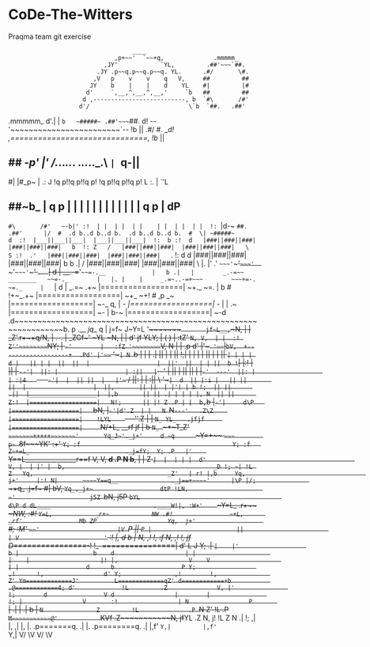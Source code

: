 # CoDe-The-Witters
Praqma team git exercise



                                       ____
                                  ,p+~~'  `~~+q,              .mmmmm_
                               ,JY'            `YL,         .##'~~~`##.
                             .JY .p~~q.p~~q.p~~q. YL.      .#/       \#.
                            ,V   p    v    v    q   V,     ##         ##
                           JY    b    |    |    d    YL    #|         |#
                          d'     `,__,^,__,^,__,'     `b   ##         ##
                         d ,--------------------------, b  `#\       /#'
                        d'/                            \`b  `##.   .##'
   .mmmmm_             d'.|                            | `b   ~#####~
 .##'~~~`##.          d!  --'~~~~~~~~~~~~~~~~~~~~~~~~`--  !b     ||
.#/       \#.      __d!  ,==============================,  !b_   ||
##         ##   _-p' |' /.___..___..___.  .___..___..___.\ `| `q-||
#|         |#_p~  | .: J !q p!!q p!!q p!  !q p!!q p!!q p! L :. | `'L
##         ##~b_  | q  p  | |  | |  | |    | |  | |  | |  q  p |  dP
`#\       /#'   ~-b|' :!  | |  | |  | |    | |  | |  | |  !: `|d-~
 `##.   .##'      |/  #  .d b..d b..d b.  .d b..d b..d b.  #  \|
   ~#####~        d  :!  |___||___||___|  |___||___||___|  !:  b
                 :!  d   |###||###||###|  |###||###||###|   b  !:
                 Z   /   |###||###||###|  |###||###||###|   \   S
                :!  .'   |###||###||###|  |###||###||###|   `.  !:
                d   d    |###||###||###|  |###||###||###|    b   b
               .|   /    |###||###||###|  |###||###||###|    \   |.
               |'  .'    `~~~'`~~~'`~~~'  `~~~'`~~~'`~~~'    `.  `|
               d   |             __.-=~~'`~~=-.__             |   b
              .|   |        _.-=~~   ________   ~~=-._        |   |.
              |    |     _.=~..-=+~~~        ~~~+=-. ~=._     |   `|
              d    | _.=~ .+~  |==================| ~+._ ~=.  |    b
              #    !+~_.+~     |==================|     ~+_ ~+!    #
             ,p     _~         |==================|        ~-_     q,
             |    _-           |==================|           -_    |
             |  .~             |==================|             ~-  |
             b-~               |==================|               ~-d
      .d~~~~~~~~~~~~~~~~~~~~~~~~~~~~~~~~~~~~~~~~~~~~~~~~~~~~~~~~~~~~~~~~~b.
      p         .__                                          _jq__        q
      |      j=f~ J~Y=L       '~~~~~~~~~~~~~~~~~~~`       jf~L__,`~N,     |
      |    _Z'.r+~~~+q/N,     |        .-.        |     _ZGf~'  ~YL ~N,   |
      |   d' jf       YLY;    |       (   )       |    :tZ'       `N, V,  |
      |  :! Z''~~~~~~~~`NY;   |        `-'        |   :fZ '~~~~~~~~`V, N  |
      | .p d' |'~` '~~`|`bV,  +-------------------+  .Pd' |'~~` '~`| N `b |
      | | .|  || | |  || !;|  |                   |  | |  ||  | | || `| | |
      | d |   || | |  ||  ||  |                   |  ||'  ||  | | ||  b !`|
      |:! |   || | `--'|  ||: |                   | :||   |`--' | ||  |  ||
      ||  |   |`-'  ---'  ||: |                   | :|4   `---  `-'|  |  ||
      ||  |   |'~` /      ||: |                   | :||       \ '~`|  d  ||
      |:i |   || ||       ||  |                   |  ||,       || ||  | |'|
      | b !;  || ||      .||  |___________________|  |,b       || || .| | |
      | |, N  || ||      Z:!  |===================|   N!;      || |! Z .P |
      |  b,`b |`-'|     d\P   |===================|   `bN,     |`-'|d'.Z  |
      |   N `N`---'   .Z\Z    |===================|    !LYL    `---''.Z   |
      |   `N_ YL_   .jfjf     |===================|     `N/+L_ __rf jf    |
      b     `N_ `~*~T_Z'      `~~~~~~~+++++~~~~~~~'       Yq_J~'._j+'     d
      ~q      `~Y=+~~                                        `~~~        p~
       `~~~~~~~~~~~~8f~~~~~~~~~~~~~~~~~~~~~~~~~~~~~~~~~~~~~YK~~~~~~~~~~~~'
                  :+'                                       `Y;
                 :f                                           Y;
                :f   Z~+=L_                           ._j=fY;  Y;
               .P   |'    `~~Y==L________________r==f~~     V,  V,
             __d   .P                                        N   b__,
             | |   Z                                         `|  |  |
             | |  d'                                          V, |  |
            |' |  b,                                          _D !; ~|
            !L Z   Yq,                                      _Z'   | r!
             |,b     Yq,                                  j+'     |:!
              N|       ~~~~Y==q__               ._j==+~~~~'      |\P
              |/;               `~+q_       .j=f~                #|
               bV,                  `Yq_,_j+~                   dtP
               !LN,                     ~'                     j5Z
                `bN,                                          j5P
                 `bYL                                        d\P
                  d dL____                             .____W!|,
                 :W+'    `~Y=L_                   ._r+~~     ~NW,
                :#!           `Y=L,            _r+~            NW
               .#!                ~+L,      _rf'                Mb
               ZP                    Yq,  j+'                   `#;
              :M'                      `~~'                      |V
              `P                        ||                       `P
               |                        ||                        |
               V                        '`                       :!
               |,                      d  b                      |
                N,                    ,!  !,                    :f
                 N,                  ,!    !,                  jf
                  D================-_!      !_-================|
                 d'                  L      J                  Y;
                .|                   `|    |'                   b
                |                     b    d                    |
                |                     |    |                    |!
                |,                    V    V                    |
                 |                   d      b                   P
                 Y;                 ,!      !,                 d'
                  Y;               ,!        !,               Z'
                   Ym=============J'          L=============qZ'
                    d============+b           .@============4;
                   d'             !L         .Z              V,
                  |'               !;        d                V
                  d                 |        |                !;
                  |                 V       :!                 |
                  N                 P       `|                .|
                  |                .|        b                |
                  `N               Z         !L              .P
                   `N             Z'          !L            .P
                    `M~~~~~~~~~~~@'            `K~~~~~~~~~~Vf
                    .Z~~~~~~~~~~~N,            jf~~~~~~~~~~YL
                   .Z             N,          j!            !L
                   Z               N         .|              !;
                  ,|               |,       ,|                |,
                  |.  .p=======q.  .|       |.  .p========q.  .|
                   |,f'         `Y,|         |,f'          `Y,|
                   V/             \V         V/              \V               
